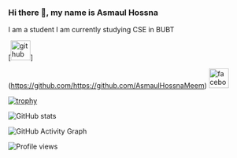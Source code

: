 ### Hi there 👋, my name is Asmaul Hossna
I am a student 
I am currently studying CSE in BUBT

[<img src='https://cdn.jsdelivr.net/npm/simple-icons@3.0.1/icons/github.svg' alt='github' height='40'>]

(https://github.com/https://github.com/AsmaulHossnaMeem)  [<img src='https://cdn.jsdelivr.net/npm/simple-icons@3.0.1/icons/facebook.svg' alt='facebook' height='40'>](https://www.facebook.com/https://www.facebook.com/profile.php?id=100077462587369)  

[![trophy](https://github-profile-trophy.vercel.app/?username=https://github.com/AsmaulHossnaMeem)](https://github.com/ryo-ma/github-profile-trophy)

![GitHub stats](https://github-readme-stats.vercel.app/api?username=https://github.com/AsmaulHossnaMeem&show_icons=true)  

![GitHub Activity Graph](https://activity-graph.herokuapp.com/graph?username=https://github.com/AsmaulHossnaMeem)  

![Profile views](https://gpvc.arturio.dev/https://github.com/AsmaulHossnaMeem)  
